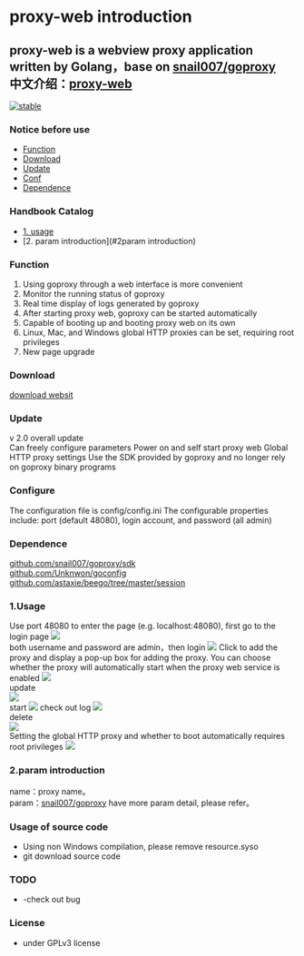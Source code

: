# proxy-web introduction
proxy-web is a webview proxy application written by Golang，base on [snail007/goproxy](https://github.com/snail007/goproxy/)     
中文介绍：[proxy-web](https://github.com/yincongcyincong/proxy-web/blob/master/README-zh.md)
---
[![stable](https://img.shields.io/badge/stable-stable-green.svg)](https://github.com/snail007/goproxy/)

### Notice before use
 - [Function](#Function)
 - [Download](#Download)
 - [Update](#Update)
 - [Conf](#Conf)
 - [Dependence](#Dependence)
 
### Handbook Catalog
- [1. usage](#1usage)
- [2. param introduction](#2param introduction)

### Function
1. Using goproxy through a web interface is more convenient
2. Monitor the running status of goproxy
3. Real time display of logs generated by goproxy
4. After starting proxy web, goproxy can be started automatically
5. Capable of booting up and booting proxy web on its own
6. Linux, Mac, and Windows global HTTP proxies can be set, requiring root privileges
7. New page upgrade  
 
### Download
[download websit](https://github.com/yincongcyincong/proxy-web/releases)  

### Update
v 2.0 overall update  
Can freely configure parameters
Power on and self start proxy web
Global HTTP proxy settings
Use the SDK provided by goproxy and no longer rely on goproxy binary programs  

### Configure
The configuration file is config/config.ini
The configurable properties include: port (default 48080), login account, and password (all admin) 


### Dependence
[github.com/snail007/goproxy/sdk](https://github.com/snail007/goproxy/blob/master/sdk/README.md)        
[github.com/Unknwon/goconfig](https://github.com/Unknwon/goconfig)      
[github.com/astaxie/beego/tree/master/session](https://github.com/astaxie/beego/tree/master/session)        

### 1.Usage
Use port 48080 to enter the page (e.g. localhost:48080), first go to the login page 
<img src="https://github.com/yincongcyincong/proxy-web/raw/master/docs/image/login.png?raw=true" />  
both username and password are admin，then login 
<img src="https://github.com/yincongcyincong/proxy-web/raw/master/docs/image/empty.jpg?raw=true" />
Click to add the proxy and display a pop-up box for adding the proxy. You can choose whether the proxy will automatically start when the proxy web service is enabled 
<img src="https://github.com/yincongcyincong/proxy-web/raw/master/docs/image/add.png?raw=true" />   
update  
<img src="https://github.com/yincongcyincong/proxy-web/raw/master/docs/image/update.png?raw=true" />  
start 
<img src="https://github.com/yincongcyincong/proxy-web/raw/master/docs/image/start.jpg?raw=true" />
check out log 
<img src="https://github.com/yincongcyincong/proxy-web/raw/master/docs/image/log.png?raw=true" />  
delete  
<img src="https://github.com/yincongcyincong/proxy-web/raw/master/docs/image/delete.png?raw=true" />  
Setting the global HTTP proxy and whether to boot automatically requires root privileges 
<img src="https://github.com/yincongcyincong/proxy-web/raw/master/docs/image/setting.png?raw=true" />  

### 2.param introduction
name：proxy name。  
param：[snail007/goproxy](https://github.com/snail007/goproxy/) have more param detail, please refer。  

### Usage of source code 
- Using non Windows compilation, please remove resource.syso 
- git download source code 
 
### TODO
- -check out bug

### License
- under GPLv3 license  


